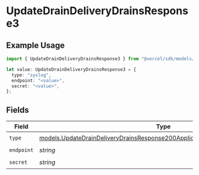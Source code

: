 # UpdateDrainDeliveryDrainsResponse3

## Example Usage

```typescript
import { UpdateDrainDeliveryDrainsResponse3 } from "@vercel/sdk/models/updatedrainop.js";

let value: UpdateDrainDeliveryDrainsResponse3 = {
  type: "syslog",
  endpoint: "<value>",
  secret: "<value>",
};
```

## Fields

| Field                                                                                                                                                              | Type                                                                                                                                                               | Required                                                                                                                                                           | Description                                                                                                                                                        |
| ------------------------------------------------------------------------------------------------------------------------------------------------------------------ | ------------------------------------------------------------------------------------------------------------------------------------------------------------------ | ------------------------------------------------------------------------------------------------------------------------------------------------------------------ | ------------------------------------------------------------------------------------------------------------------------------------------------------------------ |
| `type`                                                                                                                                                             | [models.UpdateDrainDeliveryDrainsResponse200ApplicationJSONResponseBody23Type](../models/updatedraindeliverydrainsresponse200applicationjsonresponsebody23type.md) | :heavy_check_mark:                                                                                                                                                 | N/A                                                                                                                                                                |
| `endpoint`                                                                                                                                                         | *string*                                                                                                                                                           | :heavy_check_mark:                                                                                                                                                 | N/A                                                                                                                                                                |
| `secret`                                                                                                                                                           | *string*                                                                                                                                                           | :heavy_check_mark:                                                                                                                                                 | N/A                                                                                                                                                                |